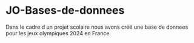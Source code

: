# JO-Bases-de-donnees
Dans le cadre d un projet scolaire nous avons créé une base de donnees pour les jeux olympiques 2024 en France 
